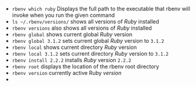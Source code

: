 - `rbenv which ruby` Displays the full path to the executable that rbenv will invoke when you run the given command
- `ls ~/.rbenv/versions/` shows all versions of *Ruby* installed
- `rbenv versions` also shows all versions of *Ruby* installed
- `rbenv global` shows current global *Ruby* version
- `rbenv global 3.1.2` sets current global *Ruby* version to `3.1.2`
- `rbenv local` shows current directory *Ruby* version
- `rbenv local 3.1.2` sets current directory *Ruby* version to `3.1.2`
- `rbenv install 2.2.2` installs *Ruby* version `2.2.2`
- `rbenv root` displays the location of the rbenv root directory
- `rbenv version` currently active Ruby *version*
- 